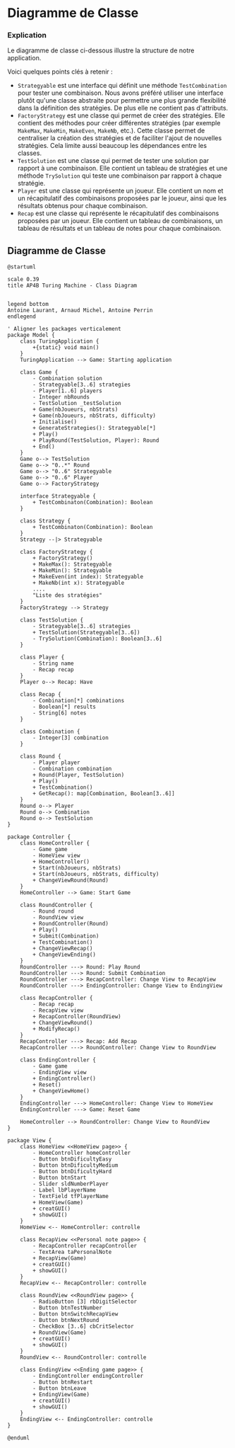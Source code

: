 # Diagramme de Classe

<primary-label ref="diagram"/>

### Explication

Le diagramme de classe ci-dessous illustre la structure de notre application.

Voici quelques points clés à retenir :
- `Strategyable` est une interface qui définit une méthode `TestCombination` pour tester une combinaison. Nous avons préféré utiliser une interface plutôt qu'une classe abstraite pour permettre une plus grande flexibilité dans la définition des stratégies. De plus elle ne contient pas d'attributs.
- `FactoryStrategy` est une classe qui permet de créer des stratégies. Elle contient des méthodes pour créer différentes stratégies (par exemple `MakeMax`, `MakeMin`, `MakeEven`, `MakeNb`, etc.). Cette classe permet de centraliser la création des stratégies et de faciliter l'ajout de nouvelles stratégies. Cela limite aussi beaucoup les dépendances entre les classes.
- `TestSolution` est une classe qui permet de tester une solution par rapport à une combinaison. Elle contient un tableau de stratégies et une méthode `TrySolution` qui teste une combinaison par rapport à chaque stratégie.
- `Player` est une classe qui représente un joueur. Elle contient un nom et un récapitulatif des combinaisons proposées par le joueur, ainsi que les résultats obtenus pour chaque combinaison.
- `Recap` est une classe qui représente le récapitulatif des combinaisons proposées par un joueur. Elle contient un tableau de combinaisons, un tableau de résultats et un tableau de notes pour chaque combinaison.

## Diagramme de Classe

<secondary-label ref="structurel"/>

```PlantUML
@startuml

scale 0.39
title AP4B Turing Machine - Class Diagram


legend bottom
Antoine Laurant, Arnaud Michel, Antoine Perrin
endlegend

' Aligner les packages verticalement
package Model {
    class TuringApplication {
        +{static} void main()
    }
    TuringApplication --> Game: Starting application

    class Game {
        - Combination solution
        - Strategyable[3..6] strategies
        - Player[1..6] players
        - Integer nbRounds
        - TestSolution _testSolution
        + Game(nbJoueurs, nbStrats)
        + Game(nbJoueurs, nbStrats, difficulty)
        + Initialise()
        + GenerateStrategies(): Strategyable[*]
        + Play()
        + PlayRound(TestSolution, Player): Round
        + End()
    }
    Game o--> TestSolution
    Game o--> "0..*" Round
    Game o--> "0..6" Strategyable
    Game o--> "0..6" Player
    Game o--> FactoryStrategy

    interface Strategyable {
        + TestCombinaton(Combination): Boolean
    }

    class Strategy {
        + TestCombinaton(Combination): Boolean
    }
    Strategy --|> Strategyable

    class FactoryStrategy {
        + FactoryStrategy()
        + MakeMax(): Strategyable
        + MakeMin(): Strategyable
        + MakeEven(int index): Strategyable
        + MakeNb(int x): Strategyable
        ....
        "Liste des stratégies"
    }
    FactoryStrategy --> Strategy

    class TestSolution {
        - Strategyable[3..6] strategies
        + TestSolution(Strategyable[3..6])
        - TrySolution(Combination): Boolean[3..6]
    }

    class Player {
        - String name
        - Recap recap
    }
    Player o--> Recap: Have

    class Recap {
        - Combination[*] combinations
        - Boolean[*] results
        - String[6] notes
    }

    class Combination {
        - Integer[3] combination
    }

    class Round {
        - Player player
        - Combination combination
        + Round(Player, TestSolution)
        + Play()
        + TestCombination()
        + GetRecap(): map[Combination, Boolean[3..6]]
    }
    Round o--> Player
    Round o--> Combination
    Round o--> TestSolution
}

package Controller {
    class HomeController {
        - Game game
        - HomeView view
        + HomeController()
        + Start(nbJoueurs, nbStrats)
        + Start(nbJoueurs, nbStrats, difficulty)
        + ChangeViewRound(Round)
    }
    HomeController --> Game: Start Game

    class RoundController {
        - Round round
        - RoundView view
        + RoundController(Round)
        + Play()
        + Submit(Combination)
        + TestCombination()
        + ChangeViewRecap()
        + ChangeViewEnding()
    }
    RoundController ---> Round: Play Round
    RoundController ---> Round: Submit Combination
    RoundController ---> RecapController: Change View to RecapView
    RoundController ---> EndingController: Change View to EndingView

    class RecapController {
        - Recap recap
        - RecapView view
        + RecapController(RoundView)
        + ChangeViewRound()
        + ModifyRecap()
    }
    RecapController ---> Recap: Add Recap
    RecapController ---> RoundController: Change View to RoundView

    class EndingController {
        - Game game
        - EndingView view
        + EndingController()
        + Reset()
        + ChangeViewHome()
    }
    EndingController ---> HomeController: Change View to HomeView
    EndingController ---> Game: Reset Game

    HomeController --> RoundController: Change View to RoundView
}

package View {
    class HomeView <<HomeView page>> {
        - HomeController homeController
        - Button btnDificultyEasy
        - Button btnDificultyMedium
        - Button btnDificultyHard
        - Button btnStart
        - Slider sldNumberPlayer
        - Label lbPlayerName
        - TextField tfPlayerName
        + HomeView(Game)
        + creatGUI()
        + showGUI()
    }
    HomeView <-- HomeController: controlle

    class RecapView <<Personal note page>> {
        - RecapController recapController
        - TextArea taPersonalNote
        + RecapView(Game)
        + creatGUI()
        + showGUI()
    }
    RecapView <-- RecapController: controlle

    class RoundView <<RoundView page>> {
        - RadioButton [3] rbDigitSelector
        - Button btnTestNumber
        - Button btnSwitchRecapView
        - Button btnNextRound
        - CheckBox [3..6] cbCritSelector
        + RoundView(Game)
        + creatGUI()
        + showGUI()
    }
    RoundView <-- RoundController: controlle

    class EndingView <<Ending game page>> {
        - EndingController endingController
        - Button btnRestart
        - Button btnLeave
        + EndingView(Game)
        + creatGUI()
        + showGUI()
    }
    EndingView <-- EndingController: controlle
}

@enduml
```
